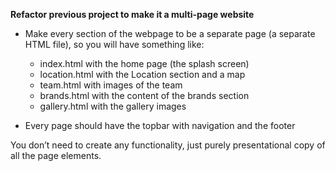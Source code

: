 **Refactor previous project to make it a multi-page website**

-   Make every section of the webpage to be a separate page (a separate HTML file), so you will have something like:

    * index.html with the home page (the splash screen)
    * location.html with the Location section and a map
    * team.html with images of the team
    * brands.html with the content of the brands section
    * gallery.html with the gallery images

-   Every page should have the topbar with navigation and the footer

You don’t need to create any functionality, just purely presentational copy of all the page elements.